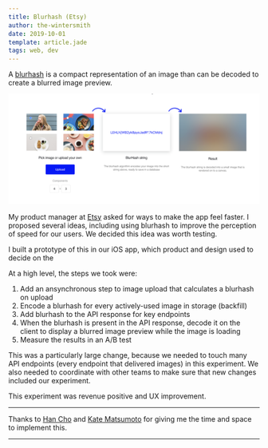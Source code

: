 ```yaml
---
title: Blurhash (Etsy)
author: the-wintersmith
date: 2019-10-01
template: article.jade
tags: web, dev
---
```


A [blurhash](https://blurha.sh/) is a compact representation of an image than can be decoded to create a blurred image preview.

![](./blurhash.png)

My product manager at [Etsy](https://www.etsy.com/) asked for ways to make the app feel faster. I proposed several ideas, including using blurhash to improve the perception of speed for our users. We decided this idea was worth testing.

I built a prototype of this in our iOS app, which product and design used to decide on the 

At a high level, the steps we took were:
 1. Add an ansynchronous step to image upload that calculates a blurhash on upload
 1. Encode a blurhash for every actively-used image in storage (backfill)
 1. Add blurhash to the API response for key endpoints
 1. When the blurhash is present in the API response, decode it on the client to display a blurred image preview while the image is loading
 1. Measure the results in an A/B test 
 
This was a particularly large change, because we needed to touch many API endpoints (every endpoint that delivered images) in this experiment. We also needed to coordinate with other teams to make sure that new changes included our experiment.

This experiment was revenue positive and UX improvement.

---

Thanks to [Han Cho](https://www.linkedin.com/in/han-cho/) and [Kate Matsumoto](https://www.linkedin.com/in/katematsumoto/) for giving me the time and space to implement this.

---
